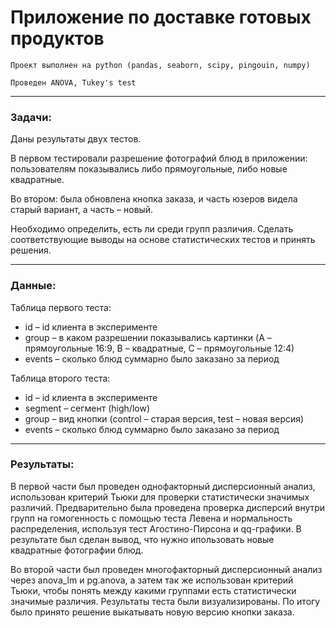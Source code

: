 # Приложение по доставке готовых продуктов
`Проект выполнен на python (pandas, seaborn, scipy, pingouin, numpy)`

`Проведен ANOVA, Tukey's test`



***
### Задачи:
Даны результаты двух тестов.

В первом тестировали разрешение фотографий блюд в приложении: пользователям показывались либо прямоугольные, либо новые квадратные. 

Во втором: была обновлена кнопка заказа, и часть юзеров видела старый вариант, а часть – новый.

Необходимо определить, есть ли среди групп различия. Сделать соответствующие выводы на основе статистических тестов и принять решения.


***
### Данные:

Таблица первого теста:
* id – id клиента в эксперименте
* group – в каком разрешении показывались картинки (A – прямоугольные 16:9, B – квадратные, C – прямоугольные 12:4)
* events – сколько блюд суммарно было заказано за период


Таблица второго теста:
* id – id клиента в эксперименте
* segment – сегмент (high/low)
* group – вид кнопки (control – старая версия, test – новая версия)
* events – сколько блюд суммарно было заказано за период


***
### Результаты:
В первой части был проведен однофакторный дисперсионный анализ, использован критерий Тьюки для проверки статистически значимых различий. Предварительно была проведена проверка дисперсий внутри групп на гомогенность с помощью теста Левена и нормальность распределения, используя тест Агостино-Пирсона и qq-графики. В результате был сделан вывод, что нужно ипользовать новые квадратные фотографии блюд. 

Во второй части был проведен многофакторный дисперсионный анализ через anova_lm и pg.anova, а затем так же использован критерий Тьюки, чтобы понять между какими группами есть статистически значимые различия. Результаты теста были визуализированы. По итогу было принято решение выкатывать новую версию кнопки заказа.

